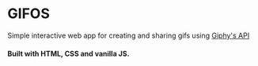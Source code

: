 # GIFOS
Simple interactive web app for creating and sharing gifs using [Giphy's API](https://developers.giphy.com/)
#### Built with HTML, CSS and vanilla JS.

